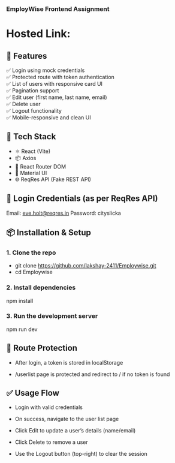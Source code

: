### EmployWise Frontend Assignment

# Hosted Link: 

## 🚀 Features

✅ Login using mock credentials  
✅ Protected route with token authentication  
✅ List of users with responsive card UI  
✅ Pagination support  
✅ Edit user (first name, last name, email)  
✅ Delete user  
✅ Logout functionality  
✅ Mobile-responsive and clean UI

## 🧰 Tech Stack

- ⚛️ React (Vite)
- 📦 Axios
- 🔄 React Router DOM
- 🎨 Material UI
- 🌐 ReqRes API (Fake REST API)

## 🔐 Login Credentials (as per ReqRes API)

Email: eve.holt@reqres.in
Password: cityslicka

## 📦 Installation & Setup

### 1. Clone the repo

- git clone https://github.com/lakshay-2411/Employwise.git
- cd Employwise

### 2. Install dependencies

npm install

### 3. Run the development server

npm run dev

## 🔐 Route Protection

- After login, a token is stored in localStorage

- /userlist page is protected and redirect to / if no token is found

## ✅ Usage Flow

- Login with valid credentials

- On success, navigate to the user list page

- Click Edit to update a user’s details (name/email)

- Click Delete to remove a user

- Use the Logout button (top-right) to clear the session
